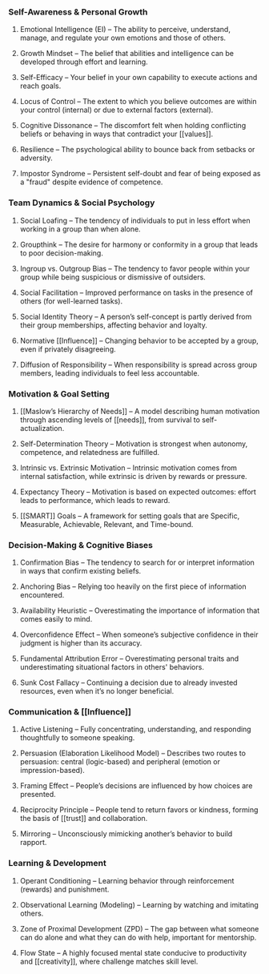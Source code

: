 
### Self-Awareness & Personal Growth

1. Emotional Intelligence (EI) – The ability to perceive, understand, manage, and regulate your own emotions and those of others.
    
2. Growth Mindset – The belief that abilities and intelligence can be developed through effort and learning.
    
3. Self-Efficacy – Your belief in your own capability to execute actions and reach goals.
    
4. Locus of Control – The extent to which you believe outcomes are within your control (internal) or due to external factors (external).
    
5. Cognitive Dissonance – The discomfort felt when holding conflicting beliefs or behaving in ways that contradict your [[values]].
    
6. Resilience – The psychological ability to bounce back from setbacks or adversity.
    
7. Impostor Syndrome – Persistent self-doubt and fear of being exposed as a "fraud" despite evidence of competence.
    



### Team Dynamics & Social Psychology

1. Social Loafing – The tendency of individuals to put in less effort when working in a group than when alone.
    
2. Groupthink – The desire for harmony or conformity in a group that leads to poor decision-making.
    
3. Ingroup vs. Outgroup Bias – The tendency to favor people within your group while being suspicious or dismissive of outsiders.
    
4. Social Facilitation – Improved performance on tasks in the presence of others (for well-learned tasks).
    
5. Social Identity Theory – A person’s self-concept is partly derived from their group memberships, affecting behavior and loyalty.
    
6. Normative [[Influence]] – Changing behavior to be accepted by a group, even if privately disagreeing.
    
7. Diffusion of Responsibility – When responsibility is spread across group members, leading individuals to feel less accountable.
    



### Motivation & Goal Setting

1. [[Maslow’s Hierarchy of Needs]] – A model describing human motivation through ascending levels of [[needs]], from survival to self-actualization.
    
2. Self-Determination Theory – Motivation is strongest when autonomy, competence, and relatedness are fulfilled.
    
3. Intrinsic vs. Extrinsic Motivation – Intrinsic motivation comes from internal satisfaction, while extrinsic is driven by rewards or pressure.
    
4. Expectancy Theory – Motivation is based on expected outcomes: effort leads to performance, which leads to reward.
    
5. [[SMART]] Goals – A framework for setting goals that are Specific, Measurable, Achievable, Relevant, and Time-bound.
    



### Decision-Making & Cognitive Biases

1. Confirmation Bias – The tendency to search for or interpret information in ways that confirm existing beliefs.
    
2. Anchoring Bias – Relying too heavily on the first piece of information encountered.
    
3. Availability Heuristic – Overestimating the importance of information that comes easily to mind.
    
4. Overconfidence Effect – When someone’s subjective confidence in their judgment is higher than its accuracy.
    
5. Fundamental Attribution Error – Overestimating personal traits and underestimating situational factors in others' behaviors.
    
6. Sunk Cost Fallacy – Continuing a decision due to already invested resources, even when it’s no longer beneficial.
    



### Communication & [[Influence]]

1. Active Listening – Fully concentrating, understanding, and responding thoughtfully to someone speaking.
    
2. Persuasion (Elaboration Likelihood Model) – Describes two routes to persuasion: central (logic-based) and peripheral (emotion or impression-based).
    
3. Framing Effect – People’s decisions are influenced by how choices are presented.
    
4. Reciprocity Principle – People tend to return favors or kindness, forming the basis of [[trust]] and collaboration.
    
5. Mirroring – Unconsciously mimicking another’s behavior to build rapport.
    



### Learning & Development

1. Operant Conditioning – Learning behavior through reinforcement (rewards) and punishment.
    
2. Observational Learning (Modeling) – Learning by watching and imitating others.
    
3. Zone of Proximal Development (ZPD) – The gap between what someone can do alone and what they can do with help, important for mentorship.
    
4. Flow State – A highly focused mental state conducive to productivity and [[creativity]], where challenge matches skill level.
    
